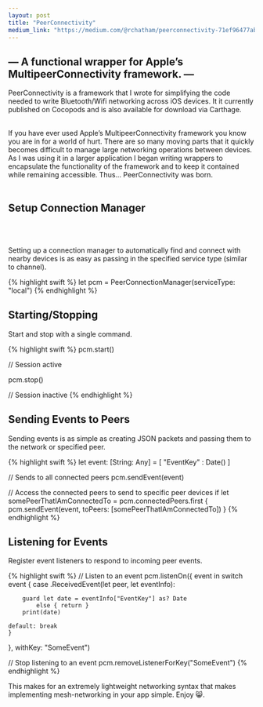```yaml
---
layout: post
title: "PeerConnectivity"
medium_link: "https://medium.com/@rchatham/peerconnectivity-71ef96477abe#.6m15makjs"
---
```


## — A functional wrapper for Apple’s MultipeerConnectivity framework. —

PeerConnectivity is a framework that I wrote for simplifying the code needed to write Bluetooth/Wifi networking across iOS devices. It it currently published on Cocopods and is also available for download via Carthage.
<br><br>

If you have ever used Apple’s MultipeerConnectivity framework you know you are in for a world of hurt. There are so many moving parts that it quickly becomes difficult to manage large networking operations between devices. As I was using it in a larger application I began writing wrappers to encapsulate the functionality of the framework and to keep it contained while remaining accessible. Thus… PeerConnectivity was born.
<br><br>

## Setup Connection Manager
<br><br>

Setting up a connection manager to automatically find and connect with nearby devices is as easy as passing in the specified service type (similar to channel).

{% highlight swift %}
let pcm = PeerConnectionManager(serviceType: "local")
{% endhighlight %}

## Starting/Stopping

Start and stop with a single command.

{% highlight swift %}
pcm.start()

// Session active

pcm.stop()

// Session inactive
{% endhighlight %}

## Sending Events to Peers

Sending events is as simple as creating JSON packets and passing them to the network or specified peer.

{% highlight swift %}
let event: [String: Any] = [
    "EventKey" : Date()
]

// Sends to all connected peers
pcm.sendEvent(event)

// Access the connected peers to send to specific peer devices
if let somePeerThatIAmConnectedTo = pcm.connectedPeers.first {
   pcm.sendEvent(event, toPeers: [somePeerThatIAmConnectedTo])
}
{% endhighlight %}

## Listening for Events

Register event listeners to respond to incoming peer events.

{% highlight swift %}
// Listen to an event
pcm.listenOn({ event in
    switch event {
    case .ReceivedEvent(let peer, let eventInfo):

        guard let date = eventInfo["EventKey"] as? Date 
            else { return }
        print(date)

    default: break
    }
}, withKey: "SomeEvent")

// Stop listening to an event
pcm.removeListenerForKey("SomeEvent")
{% endhighlight %}

This makes for an extremely lightweight networking syntax that makes implementing mesh-networking in your app simple. Enjoy 😸.